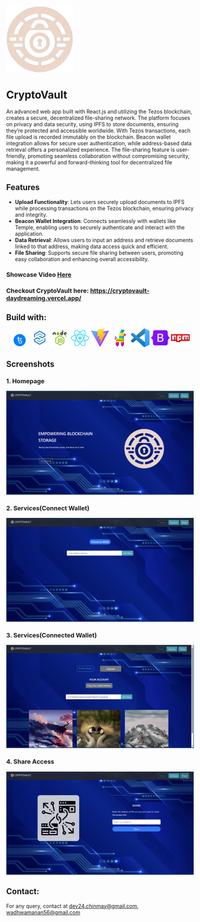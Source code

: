 <img width="180" src="https://github.com/ChinmayNandawat/CryptoVault_Final/blob/main/public/icon.png" alt="CryptoVault" title="cryptovault"/>

# CryptoVault

An advanced web app built with React.js and utilizing the Tezos blockchain, creates a secure, decentralized file-sharing network. The platform focuses on privacy and data security, using IPFS to store documents, ensuring they’re protected and accessible worldwide. With Tezos transactions, each file upload is recorded immutably on the blockchain. Beacon wallet integration allows for secure user authentication, while address-based data retrieval offers a personalized experience. The file-sharing feature is user-friendly, promoting seamless collaboration without compromising security, making it a powerful and forward-thinking tool for decentralized file management.


## Features

- **Upload Functionality**: Lets users securely upload documents to IPFS while processing transactions on the Tezos blockchain, ensuring privacy and integrity.
- **Beacon Wallet Integration**: Connects seamlessly with wallets like Temple, enabling users to securely authenticate and interact with the application.
- **Data Retrieval**: Allows users to input an address and retrieve documents linked to that address, making data access quick and efficient.
- **File Sharing**: Supports secure file sharing between users, promoting easy collaboration and enhancing overall accessibility.


### Showcase Video [Here](https://youtu.be/1brYy-vAW3g)
### Checkout CryptoVault here: https://cryptovault-daydreaming.vercel.app/

## Build with:
  <div align="center">
  <code><img width="50" src="https://github.com/ChinmayNandawat/CryptoVault_Final/blob/main/public/readme_images/tezos.png" alt="tezos" title="tezos"/></code>
	<code><img width="50" src="https://github.com/ChinmayNandawat/CryptoVault_Final/blob/main/public/readme_images/smartpy.png" alt="smartpy" title="smartpy"/></code>
	<code><img width="50" src="https://github.com/ChinmayNandawat/CryptoVault_Final/blob/main/public/readme_images/nodejs.png" alt="Node.js" title="Node.js"/></code>
	<code><img width="50" src="https://github.com/ChinmayNandawat/CryptoVault_Final/blob/main/public/readme_images/react.png" alt="React" title="React"/></code>
	<code><img width="50" src="https://github.com/ChinmayNandawat/CryptoVault_Final/blob/main/public/readme_images/vite.png" alt="Vite" title="Vite"/></code>
	<code><img width="50" src="https://github.com/ChinmayNandawat/CryptoVault_Final/blob/main/public/readme_images/pinata.png" alt="pinata" title="pinata"/></code>
	<code><img width="50" src="https://github.com/ChinmayNandawat/CryptoVault_Final/blob/main/public/readme_images/vscode.png" alt="VSCode" title="Visual Studio Code"/></code>
	<code><img width="50" src="https://github.com/ChinmayNandawat/CryptoVault_Final/blob/main/public/readme_images/bootstrap.png" alt="Bootstrap" title="Bootstrap"/></code>
	<code><img width="50" src="https://github.com/ChinmayNandawat/CryptoVault_Final/blob/main/public/readme_images/npm.png" alt="npm" title="npm"/></code>
</div>


## Screenshots
### 1. Homepage
![Screenshot 2024-10-27 004944](https://github.com/ChinmayNandawat/CryptoVault_Final/blob/main/public/readme_images/Screenshot%202024-10-27%20004944.png)
### 2. Services(Connect Wallet)
![Screenshot 2024-10-27 004953](https://github.com/ChinmayNandawat/CryptoVault_Final/blob/main/public/readme_images/Screenshot%202024-10-27%20004953.png)
### 3. Services(Connected Wallet)
![Screenshot 2024-10-27 005749](https://github.com/ChinmayNandawat/CryptoVault_Final/blob/main/public/readme_images/Screenshot%202024-10-27%20005749.png)
### 4. Share Access
![Screenshot 2024-10-27 005022](https://github.com/ChinmayNandawat/CryptoVault_Final/blob/main/public/readme_images/Screenshot%202024-10-27%20005022.png)

## Contact: 
For any query, contact at dev24.chinmay@gmail.com, wadhwamanan56@gmail.com
